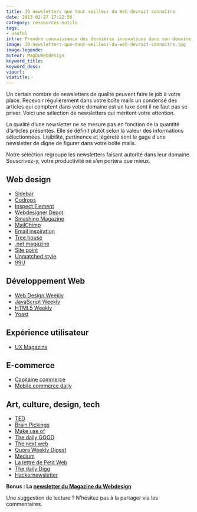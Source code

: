 ```yaml
---
title: 30 newsletters que tout veilleur du Web devrait connaître
date: 2013-02-27 17:22:56
category: ressources-outils
tags:
- useful
intro: Prendre connaissance des dernières innovations dans son domaine de compétences est essentiel mais chronophage lorsqu'on doit consulter plusieurs sources d'informations.
image: 30-newsletters-que-tout-veilleur-du-web-devrait-connaitre.jpg
image-legende:
auteur: MagDuWebdesign
keyword_title:
keyword_desc:
viaurl:
viatitle:
---
```


<p>Un certain nombre de newsletters de qualité peuvent faire le job à votre place. Recevoir régulièrement dans votre boîte mails un condensé des articles qui comptent dans votre domaine est un luxe dont il ne faut pas se priver. Voici une sélection de newsletters qui méritent votre attention.</p>
<p>La qualité d’une newsletter ne se mesure pas en fonction de la quantité d’articles présentés. Elle se définit plutôt selon la valeur des informations sélectionnées. Lisibilité, pertinence et légèreté sont le gage d’une newsletter de digne de figurer dans votre boîte mails.</p>
<p>Notre sélection regroupe les newsletters faisant autorité dans leur domaine. Souscrivez-y, votre productivité ne s’en portera que mieux.</p>
<h2>Web design</h2>
<ul>
<li><a href="http://sidebar.io/" target="_blank">Sidebar</a></li>
<li><a href="http://tympanus.net/codrops/collective/" target="_blank">Codrops</a></li>
<li><a href="http://inspectelement.com" target="_blank">Inspect Element</a></li>
<li><a href="http://webdesignerdepot.com/" target="_blank">Webdesigner Depot</a></li>
<li><a href="http://www.smashingmagazine.com" target="_blank">Smashing Magazine</a></li>
<li><a href="http://blog.mailchimp.com/" target="_blank">MailChimp</a></li>
<li><a href="http://www.emailinspiration.com/" target="_blank">Email inspiration</a></li>
<li><a href="http://blog.teamtreehouse.com/" target="_blank">Tree house</a></li>
<li><a href="http://www.netmagazine.com/" target="_blank">.net magazine</a></li>
<li><a href="http://www.sitepoint.com/newsletter/" target="_blank">Site point</a></li>
<li><a href="http://unmatchedstyle.com/" target="_blank">Unmatched style</a></li>
<li><a href="http://99u.com" target="_blank">99U</a></li>
</ul>
<h2>Développement Web</h2>
<ul>
<li><a href="http://web-design-weekly.com/">Web Design Weekly</a></li>
<li><a href="http://javascriptweekly.com/">JavaScript Weekly</a></li>
<li><a href="http://html5weekly.com/" target="_blank">HTML5 Weekly</a></li>
<li><a href="https://yoast.com/wordpress-newsletter/" target="_blank">Yoast</a></li>
</ul>
<h2>Expérience utilisateur</h2>
<ul>
<li><a href="http://uxmag.com/" target="_blank">UX Magazine</a></li>
</ul>
<h2>E-commerce</h2>
<ul>
<li><a href="http://www.capitaine-commerce.com/" target="_blank">Capitaine commerce</a></li>
<li><a href="http://www.mobilecommercedaily.com/" target="_blank">Mobile commerce daily</a></li>
</ul>
<h2>Art, culture, design, tech</h2>
<ul>
<li><a href="http://www.ted.com/" target="_blank">TED</a></li>
<li><a href="http://www.brainpickings.org/index.php/newsletter/" target="_blank">Brain Pickings</a></li>
<li><a href="http://www.makeuseof.com/" target="_blank">Make use of</a></li>
<li><a href="http://www.good.is/everyone" target="_blank">The daily GOOD</a></li>
<li><a href="http://thenextweb.com" target="_blank">The next web</a></li>
<li><a href="https://www.quora.com/" target="_blank">Quora&nbsp;Weekly Digest</a></li>
<li><a href="https://medium.com/" target="_blank">Medium</a></li>
<li><a href="http://www.petitweb.fr" target="_blank">La lettre de Petit Web</a></li>
<li><a href="http://digg.com/" target="_blank">The daily Digg</a></li>
<li><a href="http://www.hackernewsletter.com/">Hackernewsletter</a></li>
</ul>
<p><strong>Bonus : La <a href="http://magazineduwebdesign.com/sinscrire-a-la-newsletter/">newsletter du Magazine du Webdesign</a></strong></p>
<p>Une suggestion de lecture ? N’hésitez pas à la partager via les commentaires.</p>
